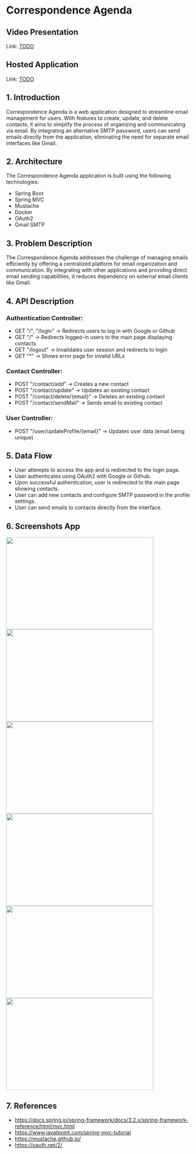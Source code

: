 # Correspondence Agenda

## Video Presentation

Link: [TODO](link_video)

## Hosted Application

Link: [TODO](link_hosted_app)

## 1. Introduction

Correspondence Agenda is a web application designed to streamline email management for users. With features to create, update, and delete contacts, it aims to simplify the process of organizing and communicating via email. By integrating an alternative SMTP password, users can send emails directly from the application, eliminating the need for separate email interfaces like Gmail.

## 2. Architecture

The Correspondence Agenda application is built using the following technologies:
- Spring Boot
- Spring MVC
- Mustache
- Docker
- OAuth2
- Gmail SMTP

## 3. Problem Description

The Correspondence Agenda addresses the challenge of managing emails
efficiently by offering a centralized platform for email organization and communication.
By integrating with other applications and providing direct email sending capabilities, 
it reduces dependency on external email clients like Gmail.

## 4. API Description

### Authentication Controller:
- GET "/", "/login" -> Redirects users to log in with Google or Github
- GET "/" -> Redirects logged-in users to the main page displaying contacts
- GET "/logout" -> Invalidates user session and redirects to login
- GET "*" -> Shows error page for invalid URLs

### Contact Controller:
- POST "/contact/add" -> Creates a new contact
- POST "/contact/update" -> Updates an existing contact
- POST "/contact/delete/{email}" -> Deletes an existing contact
- POST "/contact/sendMail" -> Sends email to existing contact

### User Controller:
- POST "/user/updateProfile/{email}" -> Updates user data (email being unique)

## 5. Data Flow

- User attempts to access the app and is redirected to the login page.
- User authenticates using OAuth2 with Google or Github.
- Upon successful authentication, user is redirected to the main page showing contacts.
- User can add new contacts and configure SMTP password in the profile settings.
- User can send emails to contacts directly from the interface.

## 6. Screenshots App

<img src="https://github.com/chelceacalin/CorrespondenceAgenda/assets/76866499/2a570d13-4d64-434b-9850-a9dc064b09d9" width="400" height="250">
<img src="https://github.com/chelceacalin/CorrespondenceAgenda/assets/76866499/7f7bd9ed-37eb-4e70-b4d3-a9ad4d03c1bb" width="400" height="250">
<img src="https://github.com/chelceacalin/CorrespondenceAgenda/assets/76866499/db24f450-7026-4997-afcf-0b0125e5f914" width="400" height="250">
<img src="https://github.com/chelceacalin/CorrespondenceAgenda/assets/76866499/58ef75a4-5a0a-4858-89c9-8881ed63dbf7" width="400" height="250">
<img src="https://github.com/chelceacalin/CorrespondenceAgenda/assets/76866499/c38b5b2e-140a-4e39-a552-103cddf5b904" width="400" height="250">
<img src="https://github.com/chelceacalin/CorrespondenceAgenda/assets/76866499/d6db7256-4df4-4223-892d-12639583e0c9" width="400" height="250">


## 7. References
* https://docs.spring.io/spring-framework/docs/3.2.x/spring-framework-reference/html/mvc.html
* https://www.javatpoint.com/spring-mvc-tutorial
* https://mustache.github.io/
* https://oauth.net/2/
